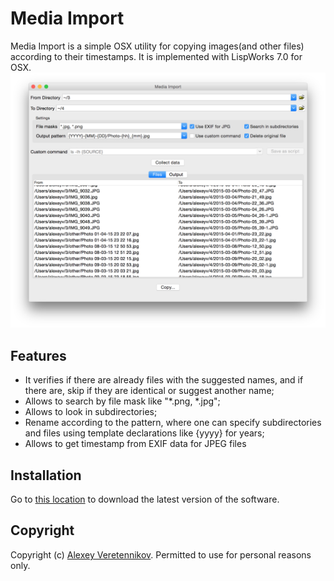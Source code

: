 # Media Import
Media Import is a simple OSX utility for copying images(and other files) according to their timestamps. It is implemented with LispWorks 7.0 for OSX.
![example](https://github.com/fourier/mediaimport/raw/screenshots/screenshot1.png "Example")

## Features
- It verifies if there are already files with the suggested names, and if there are, skip if they are identical or suggest another name;
- Allows to search by file mask like "\*.png, \*.jpg";
- Allows to look in subdirectories;
- Rename according to the pattern, where one can specify subdirectories and files using template declarations like {yyyy} for years;
- Allows to get timestamp from EXIF data for JPEG files

## Installation
Go to [this location](https://github.com/fourier/mediaimport/releases) to download the latest version of the software.

## Copyright
Copyright (c) [Alexey Veretennikov](mailto:alexey.veretennikov@gmail.com). Permitted to use for personal reasons only.
